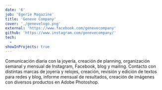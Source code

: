 ```yaml
---
date: '6'
job: 'Egerie Magazine'
title: 'Geneve Company'
cover: './genevelogo.png'
external: 'https://www.facebook.com/genevecompany'
github: 'https://www.instagram.com/genevecompany/'
tech:
  -
showInProjects: true
---
```


Comunicación diaria con la joyería, creación de planning, organización semanal y mensual de Instagram, Facebook, blog y mailing. Contacto con distintas marcas de joyería y relojes, creación, revisión y edición de textos para redes y blog, informe mensual de resultados, creación de imágenes con diversos productos en Adobe Photoshop.
